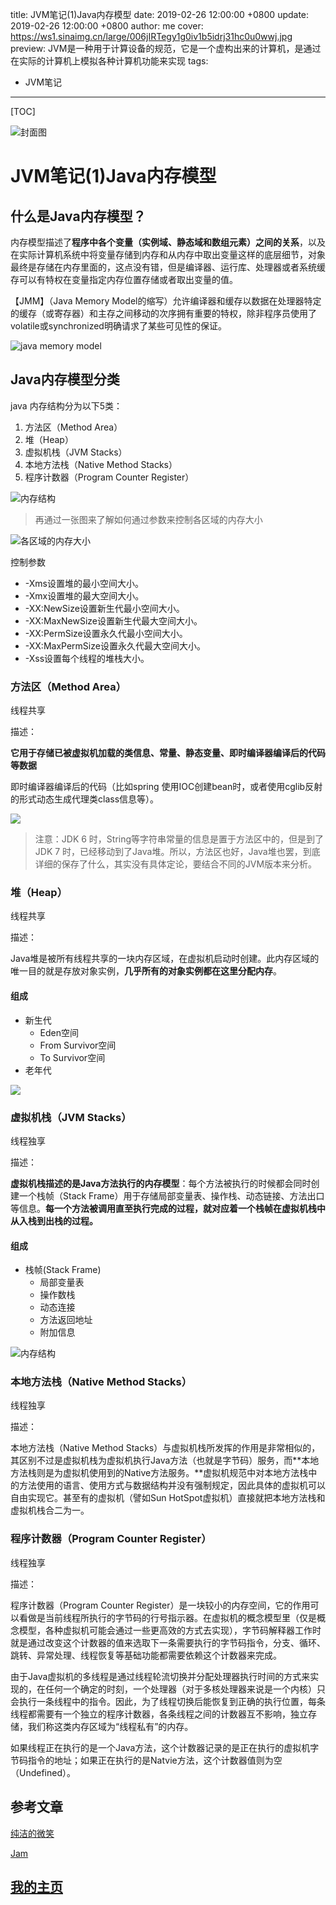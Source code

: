 title:  JVM笔记(1)Java内存模型
date: 2019-02-26 12:00:00 +0800
update: 2019-02-26 12:00:00 +0800
author: me
cover: https://ws1.sinaimg.cn/large/006jIRTegy1g0iv1b5idrj31hc0u0wwj.jpg
preview:  JVM是一种用于计算设备的规范，它是一个虚构出来的计算机，是通过在实际的计算机上模拟各种计算机功能来实现
tags:

  -  JVM笔记

---



[TOC]

![封面图](https://ws1.sinaimg.cn/large/006jIRTegy1g0iv1b5idrj31hc0u0wwj.jpg)

# JVM笔记(1)Java内存模型

## 什么是Java内存模型？

内存模型描述了**程序中各个变量（实例域、静态域和数组元素）之间的关系**，以及在实际计算机系统中将变量存储到内存和从内存中取出变量这样的底层细节，对象最终是存储在内存里面的，这点没有错，但是编译器、运行库、处理器或者系统缓存可以有特权在变量指定内存位置存储或者取出变量的值。

【JMM】（Java Memory Model的缩写）允许编译器和缓存以数据在处理器特定的缓存（或寄存器）和主存之间移动的次序拥有重要的特权，除非程序员使用了volatile或synchronized明确请求了某些可见性的保证。

![java memory model](http://ww1.sinaimg.cn/large/006jIRTegy1g0q000qdx6j30sg0h9dlc.jpg)

## Java内存模型分类

java 内存结构分为以下5类：

1. 方法区（Method Area）
2. 堆（Heap）
3. 虚拟机栈（JVM Stacks）
4. 本地方法栈（Native Method Stacks）
5. 程序计数器（Program Counter Register）

![内存结构](http://ww1.sinaimg.cn/large/006jIRTegy1g0q0hhno6lj30k70dagm8.jpg)

> 再通过一张图来了解如何通过参数来控制各区域的内存大小

![各区域的内存大小](http://ww1.sinaimg.cn/large/006jIRTegy1g0pzxyf87ej30sg0h940g.jpg)

控制参数

- -Xms设置堆的最小空间大小。
- -Xmx设置堆的最大空间大小。
- -XX:NewSize设置新生代最小空间大小。
- -XX:MaxNewSize设置新生代最大空间大小。
- -XX:PermSize设置永久代最小空间大小。
- -XX:MaxPermSize设置永久代最大空间大小。
- -Xss设置每个线程的堆栈大小。

### 方法区（Method Area）

线程共享

描述：

**它用于存储已被虚拟机加载的类信息、常量、静态变量、即时编译器编译后的代码等数据**

即时编译器编译后的代码（比如spring 使用IOC创建bean时，或者使用cglib反射的形式动态生成代理类class信息等）。

![](http://ww1.sinaimg.cn/large/006jIRTegy1g0q0yt834kj30rs0pot8u.jpg)

> 注意：JDK 6 时，String等字符串常量的信息是置于方法区中的，但是到了JDK 7 时，已经移动到了Java堆。所以，方法区也好，Java堆也罢，到底详细的保存了什么，其实没有具体定论，要结合不同的JVM版本来分析。



### 堆（Heap）

线程共享

描述：

Java堆是被所有线程共享的一块内存区域，在虚拟机启动时创建。此内存区域的唯一目的就是存放对象实例，**几乎所有的对象实例都在这里分配内存**。

#### 组成

- 新生代
  - Eden空间
  - From Survivor空间
  - To Survivor空间
- 老年代

![](http://ww1.sinaimg.cn/large/006jIRTegy1g0q000qdx6j30sg0h9dlc.jpg)

### 虚拟机栈（JVM Stacks）

线程独享

描述：

**虚拟机栈描述的是Java方法执行的内存模型**：每个方法被执行的时候都会同时创建一个栈帧（Stack Frame）用于存储局部变量表、操作栈、动态链接、方法出口等信息。**每一个方法被调用直至执行完成的过程，就对应着一个栈帧在虚拟机栈中从入栈到出栈的过程。**

#### 组成

- 栈帧(Stack Frame)
  - 局部变量表
  - 操作数栈
  - 动态连接
  - 方法返回地址
  - 附加信息

![内存结构](http://ww1.sinaimg.cn/large/006jIRTegy1g0q0hhno6lj30k70dagm8.jpg)

### 本地方法栈（Native Method Stacks）

线程独享

描述：

本地方法栈（Native Method Stacks）与虚拟机栈所发挥的作用是非常相似的，其区别不过是虚拟机栈为虚拟机执行Java方法（也就是字节码）服务，而**本地方法栈则是为虚拟机使用到的Native方法服务。**虚拟机规范中对本地方法栈中的方法使用的语言、使用方式与数据结构并没有强制规定，因此具体的虚拟机可以自由实现它。甚至有的虚拟机（譬如Sun HotSpot虚拟机）直接就把本地方法栈和虚拟机栈合二为一。



### 程序计数器（Program Counter Register）

线程独享

描述：

程序计数器（Program Counter Register）是一块较小的内存空间，它的作用可以看做是当前线程所执行的字节码的行号指示器。在虚拟机的概念模型里（仅是概念模型，各种虚拟机可能会通过一些更高效的方式去实现），字节码解释器工作时就是通过改变这个计数器的值来选取下一条需要执行的字节码指令，分支、循环、跳转、异常处理、线程恢复等基础功能都需要依赖这个计数器来完成。

由于Java虚拟机的多线程是通过线程轮流切换并分配处理器执行时间的方式来实现的，在任何一个确定的时刻，一个处理器（对于多核处理器来说是一个内核）只会执行一条线程中的指令。因此，为了线程切换后能恢复到正确的执行位置，每条线程都需要有一个独立的程序计数器，各条线程之间的计数器互不影响，独立存储，我们称这类内存区域为“线程私有”的内存。

如果线程正在执行的是一个Java方法，这个计数器记录的是正在执行的虚拟机字节码指令的地址；如果正在执行的是Natvie方法，这个计数器值则为空（Undefined）。

## 参考文章

[纯洁的微笑](https://zhuanlan.zhihu.com/p/34426768)

[Jam](https://okayjam.com/index.php/jam/)

## [我的主页](https://suveng.github.io/blog/)